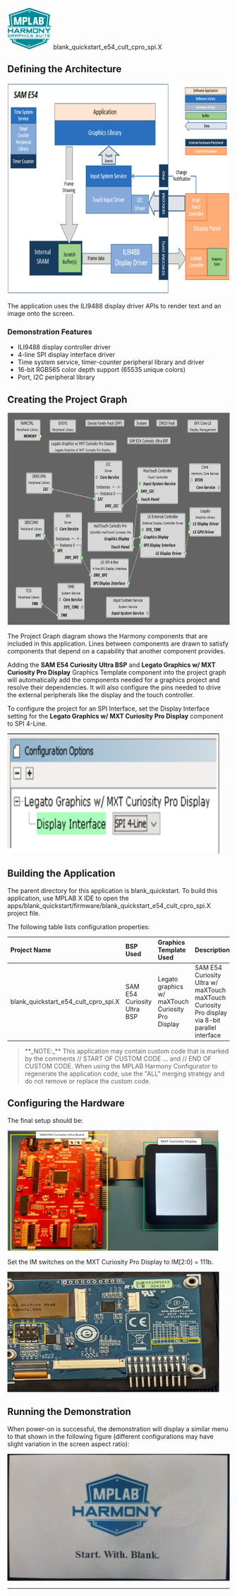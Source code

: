
![](../../../../images/mhgs.png) blank_quickstart_e54_cult_cpro_spi.X

Defining the Architecture
-------------------------

<img src="../../../../images/legato_qs_e54_cult_cpro_spi_arch.png" width="800" height="480" />

The application uses the ILI9488 display driver APIs to render text and an image onto the screen.

### Demonstration Features

* ILI9488 display controller driver 
* 4-line SPI display interface driver 
* Time system service, timer-counter peripheral library and driver 
* 16-bit RGB565 color depth support (65535 unique colors) 
* Port, I2C peripheral library 

Creating the Project Graph
--------------------------

<img src="../../../../images/legato_qs_e54_cult_cpro_spi_pg.png" width="800" height="480" />

The Project Graph diagram shows the Harmony components that are included in this application. Lines between components are drawn to satisfy components that depend on a capability that another component provides.

Adding the **SAM E54 Curiosity Ultra BSP** and **Legato Graphics w/ MXT Curiosity Pro Display** Graphics Template component into the project graph will automatically add the components needed for a graphics project and resolve their dependencies. It will also configure the pins needed to drive the external peripherals like the display and the touch controller. 

To configure the project for an SPI Interface, set the Display Interface setting for the **Legato Graphics w/ MXT Curiosity Pro Display** component to SPI 4-Line. 

<img src="../../../../images/legato_qs_e54_cult_cpro_spi_pg1.png" width="480" height="272" />

Building the Application
------------------------

The parent directory for this application is blank_quickstart. To build this application, use MPLAB X IDE to open the apps/blank_quickstart/firmware/blank_quickstart_e54_cult_cpro_spi.X project file. 

The following table lists configuration properties:

|Project Name|BSP Used|Graphics Template Used|Description|
|:-----------|:-------|:---------------------|:----------|
| blank_quickstart_e54_cult_cpro_spi.X | SAM E54 Curiosity Ultra BSP | Legato graphics w/ maXTouch Curiosity Pro Display  | SAM E54 Curiosity Ultra w/ maXTouch maXTouch Curiosity Pro display via 8-bit parallel interface |

> \*\*\_NOTE:\_\*\* This application may contain custom code that is marked by the comments // START OF CUSTOM CODE ... and // END OF CUSTOM CODE. When using the MPLAB Harmony Configurator to regenerate the application code, use the "ALL" merging strategy and do not remove or replace the custom code.

Configuring the Hardware
------------------------

The final setup should be:

<img src="../../../../images/legato_qs_e54_cult_cpro_spi_conf1.png" width="480" height="272" />

Set the IM switches on the MXT Curiosity Pro Display to IM[2:0] = 111b.

<img src="../../../../images/legato_qs_e54_cult_cpro_spi_conf2.png" width="480" height="272" />

Running the Demonstration
-------------------------

When power-on is successful, the demonstration will display a similar menu to that shown in the following figure (different configurations may have slight variation in the screen aspect ratio):

<img src="../../../../images/blank_quickstart.png" />

* * * * *
